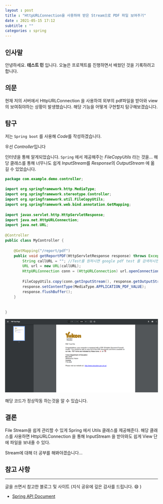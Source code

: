 ```yaml
---
layout : post
title : "HttpURLConnection을 사용하여 받은 Stream으로 PDF 파일 보여주기"
date : 2021-05-15 17:12
subtitle : ""
categories : spring
---
```


## 인사말

안녕하세요. **테스트 민** 입니다.
오늘은 프로젝트를 진행하면서 배웠던 것을 기록하려고 합니다.

## 의문

현재 저의 서버에서 HttpURLConnection 을 사용하여 외부의 pdf파일을 받아와 view의 보여줘야하는 상황이 발생했습니다.
해당 기능을 어떻게 구현할지 탐구해보겠습니다.

## 탐구

저는 `Spring boot` 를 사용해 *Code*를 작성하겠습니다.

우선 *Controller*입니다

인터넷을 통해 알게되었습니다.
`Spring` 에서 제공해주는 *FileCopyUtils* 라는 것을...
해당 클래스를 통해 너무나도 쉽게 *InputStream*를 *Response*의 *OutputStream* 에 옮길 수 있었습니다.

```java
package com.example.demo.controller;

import org.springframework.http.MediaType;
import org.springframework.stereotype.Controller;
import org.springframework.util.FileCopyUtils;
import org.springframework.web.bind.annotation.GetMapping;

import javax.servlet.http.HttpServletResponse;
import java.net.HttpURLConnection;
import java.net.URL;

@Controller
public class MyController {

    @GetMapping("/report/pdf")
    public void getReportPDF(HttpServletResponse response) throws Exception{
        String callURL = ""; //Test를 원하시면 google pdf test 를 검색하시면 pdf url 이 있습니다. 
        URL url = new URL(callURL);
        HttpURLConnection conn = (HttpURLConnection) url.openConnection();

        FileCopyUtils.copy(conn.getInputStream(), response.getOutputStream());
        response.setContentType(MediaType.APPLICATION_PDF_VALUE);
        response.flushBuffer();
    }


}


```

![pdf결과창](/assets/images/2021-05-24/Image.png)

해당 코드가 정상작동 하는것을 알 수 있습니다.

## 결론

File Stream을 쉽게 관리할 수 있게 Spring 에서 Utils 클래스를 제공해준다.
해당 클래스를 사용하면 HttpURLConnection 을 통해 InputStream 을 받아와도 쉽게
View 단에 파일을 보내줄 수 있다.

Stream에 대해 더 공부를 해봐야겠습니다...

## 참고 사항

---

글을 쓰면서 참고한 블로그 및 사이트 (지식 공유에 깊은 감사를 드립니다. :smile: )

- [Spring API Document](https://docs.spring.io/spring-framework/docs/current/javadoc-api/org/springframework/util/FileCopyUtils.html)
